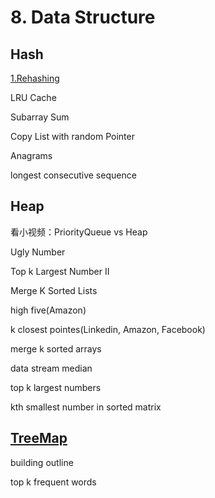 # 8. Data Structure

## Hash

[1.Rehashing](https://github.com/xliu117/Leetcode/tree/master/step-by-step%20training/8.%20Data%20Structure/LintCode%20129.%20Rehashing)

LRU Cache

Subarray Sum

Copy List with random Pointer

Anagrams

longest consecutive sequence


## Heap

看小视频：PriorityQueue vs Heap

Ugly Number 

Top k Largest Number II

Merge K Sorted Lists

high five(Amazon)

k closest pointes(Linkedin, Amazon, Facebook)

merge k sorted arrays

data stream median

top k largest numbers

kth smallest number in sorted matrix

## [TreeMap](https://docs.oracle.com/javase/7/docs/api/java/util/TreeMap.html)

building outline

top k frequent words



